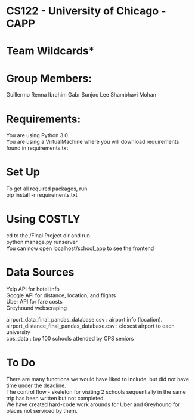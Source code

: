 # CS122 - University of Chicago - CAPP

# Team Wildcards*

# Group Members:
Guillermo Renna
Ibrahim Gabr
Sunjoo Lee
Shambhavi Mohan

# Requirements:
You are using Python 3.0.    
You are using a VirtualMachine where you will download requirements found in requirements.txt

# Set Up
To get all required packages, run    
pip install -r requirements.txt

# Using COSTLY
cd to the /Final Project dir and run     
python manage.py runserver    
You can now open localhost/school_app to see the frontend

# Data Sources
Yelp API for hotel info    
Google API for distance, location, and flights    
Uber API for fare costs    
Greyhound webscraping    
    
airport_data_final_pandas_database.csv : airport info (location).   
airport_distance_final_pandas_database.csv : closest airport to each university     
cps_data : top 100 schools attended by CPS seniors    

# To Do 
There are many functions we would have liked to include, but did not have time under the deadline.    
The control flow - skeleton for visiting 2 schools sequentially in the same trip has been written but not completed.     
We have created hard-code work arounds for Uber and Greyhound for places not serviced by them. 




